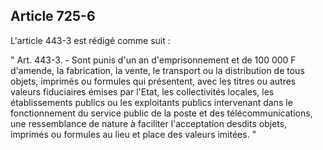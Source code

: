 Article 725-6
----
L'article 443-3 est rédigé comme suit :

" Art. 443-3. - Sont punis d'un an d'emprisonnement et de 100 000 F d'amende, la
fabrication, la vente, le transport ou la distribution de tous objets, imprimés
ou formules qui présentent, avec les titres ou autres valeurs fiduciaires émises
par l'Etat, les collectivités locales, les établissements publics ou les
exploitants publics intervenant dans le fonctionnement du service public de la
poste et des télécommunications, une ressemblance de nature à faciliter
l'acceptation desdits objets, imprimés ou formules au lieu et place des valeurs
imitées. "

